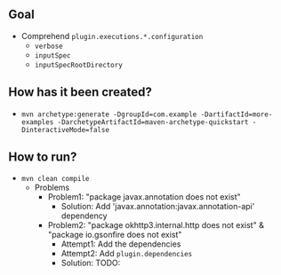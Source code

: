 ## Goal
* Comprehend `plugin.executions.*.configuration`
  * `verbose`
  * `inputSpec`
  * `inputSpecRootDirectory`

## How has it been created?
* `mvn archetype:generate -DgroupId=com.example -DartifactId=more-examples -DarchetypeArtifactId=maven-archetype-quickstart -DinteractiveMode=false`

## How to run?
* `mvn clean compile`
  * Problems
    * Problem1: "package javax.annotation does not exist"
      * Solution: Add 'javax.annotation:javax.annotation-api' dependency
    * Problem2: "package okhttp3.internal.http does not exist" & "package io.gsonfire does not exist"
      * Attempt1: Add the dependencies
      * Attempt2: Add `plugin.dependencies`
      * Solution: TODO:
